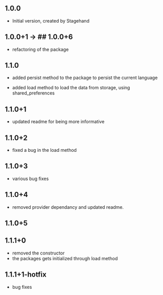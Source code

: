 ## 1.0.0

- Initial version, created by Stagehand

## 1.0.0+1 -> ## 1.0.0+6

- refactoring of the package

## 1.1.0

- added persist method to the package to persist the current language

- added load method to load the data from storage, using shared_preferences

## 1.1.0+1
- updated readme for being more informative

## 1.1.0+2

- fixed a bug in the load method 

## 1.1.0+3

- various bug fixes


## 1.1.0+4

- removed provider dependancy and updated readme.

## 1.1.0+5

## 1.1.1+0
- removed the constructor
- the packages gets initialized through load method

## 1.1.1+1-hotfix
- bug fixes

